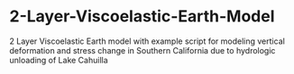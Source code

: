 # 2-Layer-Viscoelastic-Earth-Model
2 Layer Viscoelastic Earth model with example script for modeling vertical deformation and stress change in Southern California due to hydrologic unloading of Lake Cahuilla
